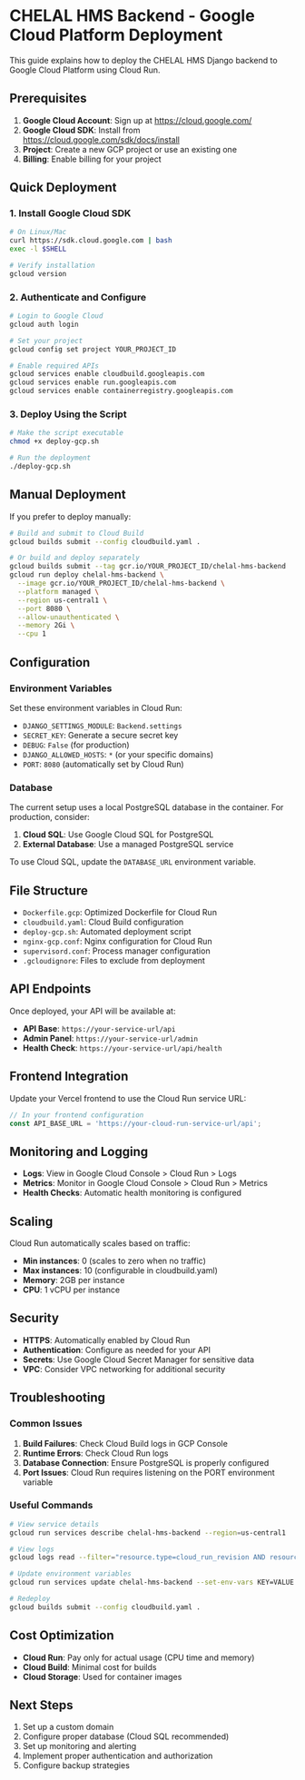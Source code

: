 # CHELAL HMS Backend - Google Cloud Platform Deployment

This guide explains how to deploy the CHELAL HMS Django backend to Google Cloud Platform using Cloud Run.

## Prerequisites

1. **Google Cloud Account**: Sign up at https://cloud.google.com/
2. **Google Cloud SDK**: Install from https://cloud.google.com/sdk/docs/install
3. **Project**: Create a new GCP project or use an existing one
4. **Billing**: Enable billing for your project

## Quick Deployment

### 1. Install Google Cloud SDK
```bash
# On Linux/Mac
curl https://sdk.cloud.google.com | bash
exec -l $SHELL

# Verify installation
gcloud version
```

### 2. Authenticate and Configure
```bash
# Login to Google Cloud
gcloud auth login

# Set your project
gcloud config set project YOUR_PROJECT_ID

# Enable required APIs
gcloud services enable cloudbuild.googleapis.com
gcloud services enable run.googleapis.com
gcloud services enable containerregistry.googleapis.com
```

### 3. Deploy Using the Script
```bash
# Make the script executable
chmod +x deploy-gcp.sh

# Run the deployment
./deploy-gcp.sh
```

## Manual Deployment

If you prefer to deploy manually:

```bash
# Build and submit to Cloud Build
gcloud builds submit --config cloudbuild.yaml .

# Or build and deploy separately
gcloud builds submit --tag gcr.io/YOUR_PROJECT_ID/chelal-hms-backend
gcloud run deploy chelal-hms-backend \
  --image gcr.io/YOUR_PROJECT_ID/chelal-hms-backend \
  --platform managed \
  --region us-central1 \
  --port 8080 \
  --allow-unauthenticated \
  --memory 2Gi \
  --cpu 1
```

## Configuration

### Environment Variables

Set these environment variables in Cloud Run:

- `DJANGO_SETTINGS_MODULE`: `Backend.settings`
- `SECRET_KEY`: Generate a secure secret key
- `DEBUG`: `False` (for production)
- `DJANGO_ALLOWED_HOSTS`: `*` (or your specific domains)
- `PORT`: `8080` (automatically set by Cloud Run)

### Database

The current setup uses a local PostgreSQL database in the container. For production, consider:

1. **Cloud SQL**: Use Google Cloud SQL for PostgreSQL
2. **External Database**: Use a managed PostgreSQL service

To use Cloud SQL, update the `DATABASE_URL` environment variable.

## File Structure

- `Dockerfile.gcp`: Optimized Dockerfile for Cloud Run
- `cloudbuild.yaml`: Cloud Build configuration
- `deploy-gcp.sh`: Automated deployment script
- `nginx-gcp.conf`: Nginx configuration for Cloud Run
- `supervisord.conf`: Process manager configuration
- `.gcloudignore`: Files to exclude from deployment

## API Endpoints

Once deployed, your API will be available at:

- **API Base**: `https://your-service-url/api`
- **Admin Panel**: `https://your-service-url/admin`
- **Health Check**: `https://your-service-url/api/health`

## Frontend Integration

Update your Vercel frontend to use the Cloud Run service URL:

```javascript
// In your frontend configuration
const API_BASE_URL = 'https://your-cloud-run-service-url/api';
```

## Monitoring and Logging

- **Logs**: View in Google Cloud Console > Cloud Run > Logs
- **Metrics**: Monitor in Google Cloud Console > Cloud Run > Metrics
- **Health Checks**: Automatic health monitoring is configured

## Scaling

Cloud Run automatically scales based on traffic:

- **Min instances**: 0 (scales to zero when no traffic)
- **Max instances**: 10 (configurable in cloudbuild.yaml)
- **Memory**: 2GB per instance
- **CPU**: 1 vCPU per instance

## Security

- **HTTPS**: Automatically enabled by Cloud Run
- **Authentication**: Configure as needed for your API
- **Secrets**: Use Google Cloud Secret Manager for sensitive data
- **VPC**: Consider VPC networking for additional security

## Troubleshooting

### Common Issues

1. **Build Failures**: Check Cloud Build logs in GCP Console
2. **Runtime Errors**: Check Cloud Run logs
3. **Database Connection**: Ensure PostgreSQL is properly configured
4. **Port Issues**: Cloud Run requires listening on the PORT environment variable

### Useful Commands

```bash
# View service details
gcloud run services describe chelal-hms-backend --region=us-central1

# View logs
gcloud logs read --filter="resource.type=cloud_run_revision AND resource.labels.service_name=chelal-hms-backend"

# Update environment variables
gcloud run services update chelal-hms-backend --set-env-vars KEY=VALUE --region=us-central1

# Redeploy
gcloud builds submit --config cloudbuild.yaml .
```

## Cost Optimization

- **Cloud Run**: Pay only for actual usage (CPU time and memory)
- **Cloud Build**: Minimal cost for builds
- **Cloud Storage**: Used for container images

## Next Steps

1. Set up a custom domain
2. Configure proper database (Cloud SQL recommended)
3. Set up monitoring and alerting
4. Implement proper authentication and authorization
5. Configure backup strategies